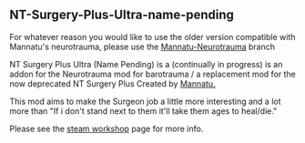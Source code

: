 ## NT-Surgery-Plus-Ultra-name-pending

For whatever reason you would like to use the older version compatible with Mannatu's neurotrauma, please use the [Mannatu-Neurotrauma](https://github.com/MrCurlyFries/NT-Surgery-Plus-Ultra-name-pending/tree/Mannatu-Neurotrauma) branch

NT Surgery Plus Ultra (Name Pending) is a (continually in progress) is an addon for the Neurotrauma mod for barotrauma / a replacement mod for the now deprecated NT Surgery Plus Created by [Mannatu.](https://steamcommunity.com/id/Mannatu)

This mod aims to make the Surgeon job a little more interesting and a lot more than "If i don't stand next to them it'll take them ages to heal/die."

Please see the [steam workshop](https://steamcommunity.com/sharedfiles/filedetails/?id=2857967391) page for more info. 
